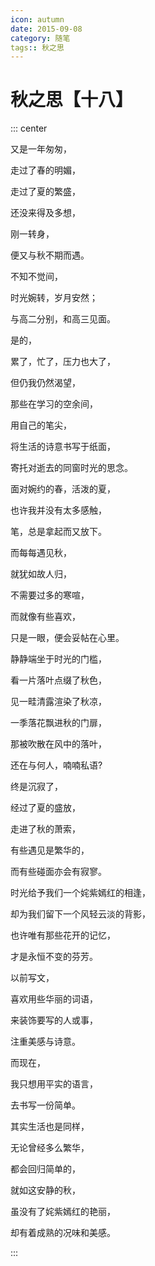 ```yaml
---
icon: autumn
date: 2015-09-08
category: 随笔
tags:: 秋之思
---
```


# 秋之思【十八】

::: center

又是一年匆匆，

走过了春的明媚，

走过了夏的繁盛，

还没来得及多想，

刚一转身，

便又与秋不期而遇。

不知不觉间，

时光婉转，岁月安然；

与高二分别，和高三见面。

是的，

累了，忙了，压力也大了，

但仍我仍然渴望，

那些在学习的空余间，

用自己的笔尖，

将生活的诗意书写于纸面，

寄托对逝去的同窗时光的思念。

面对婉约的春，活泼的夏，

也许我并没有太多感触，

笔，总是拿起而又放下。

而每每遇见秋，

就犹如故人归，

不需要过多的寒喧，

而就像有些喜欢，

只是一眼，便会妥帖在心里。

静静端坐于时光的门槛，

看一片落叶点缀了秋色，

见一畦清露渲染了秋凉，

一季落花飘进秋的门扉，

那被吹散在风中的落叶，

还在与何人，喃喃私语?

终是沉寂了，

经过了夏的盛放，

走进了秋的萧索，

有些遇见是繁华的，

而有些碰面亦会有寂寥。

时光给予我们一个姹紫嫣红的相逢，

却为我们留下一个风轻云淡的背影，

也许唯有那些花开的记忆，

才是永恒不变的芬芳。

以前写文，

喜欢用些华丽的词语，

来装饰要写的人或事，

注重美感与诗意。

而现在，

我只想用平实的语言，

去书写一份简单。

其实生活也是同样，

无论曾经多么繁华，

都会回归简单的，

就如这安静的秋，

虽没有了姹紫嫣红的艳丽，

却有着成熟的况味和美感。

:::
